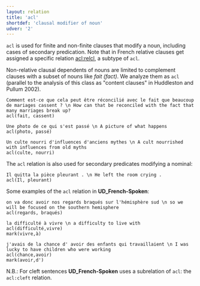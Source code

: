 ```yaml
---
layout: relation
title: 'acl'
shortdef: 'clausal modifier of noun'
udver: '2'
---
```


`acl` is used for finite and non-finite clauses that modify a noun, including cases of secondary predication.
Note that in French relative clauses get assigned a specific relation [   acl:relcl](), a subtype of `acl`.

Non-relative clausal dependents of nouns are limited to complement clauses with a subset of nouns like *fait (fact)*.
We analyze them as `acl` (parallel to the analysis of this class as "content clauses" in Huddleston and Pullum 2002).

~~~ sdparse
Comment est-ce que cela peut être réconcilié avec le fait que beaucoup de mariages cassent ? \n How can that be reconciled with the fact that many marriages break up?
acl(fait, cassent)
~~~

~~~ sdparse
Une photo de ce qui s'est passé \n A picture of what happens
acl(photo, passé)
~~~

~~~ sdparse
Un culte nourri d'influences d'anciens mythes \n A cult nourrished with influences from old myths
acl(culte, nourri)
~~~


The `acl` relation is also used for secondary predicates modifying a nominal:

~~~ sdparse
Il quitta la pièce pleurant . \n He left the room crying .
acl(Il, pleurant)
~~~

Some examples of the `acl` relation in **UD_French-Spoken**:

~~~ sdparse
on va donc avoir nos regards braqués sur l'hémisphère sud \n so we will be focused on the southern hemisphere
acl(regards, braqués)
~~~

~~~ sdparse
la difficulté à vivre \n a difficulty to live with
acl(difficulté,vivre)
mark(vivre,à)
~~~

~~~ sdparse
j'avais de la chance d' avoir des enfants qui travaillaient \n I was lucky to have children who were working
acl(chance,avoir)
mark(avoir,d')
~~~

N.B.: For cleft sentences **UD_French-Spoken** uses a subrelation of `acl`: the `acl:cleft` relation.
<!-- Interlanguage links updated Po lis 14 15:35:02 CET 2022 -->
